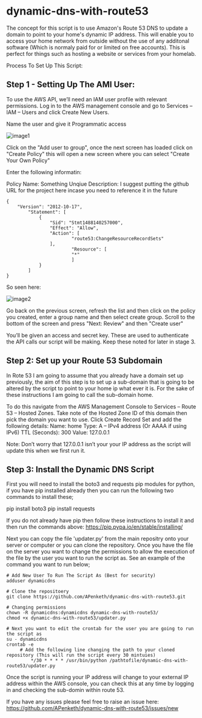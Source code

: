 # dynamic-dns-with-route53

The concept for this script is to use Amazon's Route 53 DNS to update a domain to point to your home's dynamic IP address. This will enable you to access your home network from outside without the use of any additonal software (Which is normaly paid for or limited on free accounts). This is perfect for things such as hosting a website or services from your homelab.

Process To Set Up This Script:

## Step 1 - Setting Up The AMI User:

To use the AWS API, we’ll need an IAM user profile with relevant permissions.
Log in to the AWS management console and go to Services – IAM – Users and click Create New Users. 

Name the user and give it Programmatic access

![image1](https://cloud.githubusercontent.com/assets/18573773/23434006/a72631d2-fdfc-11e6-8a4c-dc629b103242.PNG)

Click on the "Add user to group", once the next screen has loaded click on "Create Policy" this will open a new screen where you can select "Create Your Own Policy"

Enter the following informatin:

Policy Name: Something Unqiue
Description: I suggest putting the github URL for the project here incase you need to reference it in the future

```
{
	"Version": "2012-10-17",
		"Statement": [
			{
				"Sid": "Stmt1488140257000",
				"Effect": "Allow",
				"Action": [
						"route53:ChangeResourceRecordSets"		
				],
						"Resource": [
						"*"
						]	
			}
		]
}
```

So seen here:

![image2](https://cloud.githubusercontent.com/assets/18573773/23434748/1ff20d06-fdfe-11e6-9f6a-dc513908598a.PNG)

Go back on the previous screen, refresh the list and then click on the policy you created, enter a group name and then select create group. Scroll to the bottom of the screen and press "Next: Review" and then "Create user"

You’ll be given an access and secret key. These are used to authenticate the API calls our script will be making. Keep these noted for later in stage 3.

## Step 2: Set up your Route 53 Subdomain

In Rote 53 I am going to assume that you already have a domain set up previously, the aim of this step is to set up a sub-domain that is going to be altered by the script to point to your home ip what ever it is. For the sake of these instructions I am going to call the sub-domain home.

To do this navigate from the AWS Management Console to Services – Route 53 – Hosted Zones. Take note of the Hosted Zone ID of this domain then pick the domain you want to use. 
Click Create Record Set and add the following details:
Name: home
Type: A – IPv4 address (Or AAAA if using IPv6)
TTL (Seconds): 300
Value: 127.0.0.1

Note: Don’t worry that 127.0.0.1 isn’t your your IP address as the script will update this when we first run it.
 
## Step 3: Install the Dynamic DNS Script

First you will need to install the boto3 and requests pip modules for python, if you have pip installed already then you can run the following two commands to install these;

pip install boto3
pip install requests

If you do not already have pip then follow these instructions to install it and then run the commands above: https://pip.pypa.io/en/stable/installing/

Next you can copy the file 'updater.py' from the main repositry onto your server or computer or you can clone the repository. Once you have the file on the server you want to change the permissions to allow the execution of the file by the user you want to run the script as. See an example of the command you want to run below;

```
# Add New User To Run The Script As (Best for security)
adduser dynamicdns

# Clone the repositoery
git clone https://github.com/APenketh/dynamic-dns-with-route53.git

# Changing permissions
chown -R dynamicdns:dynamicdns dynamic-dns-with-route53/
chmod +x dynamic-dns-with-route53/updater.py

# Next you want to edit the crontab for the user you are going to run the script as
su - dynamicdns
crontab -e
     # Add the following line changing the path to your cloned repository (This will run the script every 30 mintuies)
		 */30 * * * * /usr/bin/python /pathtofile/dynamic-dns-with-route53/updater.py
```

Once the script is running your IP address will change to your external IP address within the AWS console, you can check this at any time by logging in and checking the sub-domin within route 53.

If you have any issues please feel free to raise an issue here: https://github.com/APenketh/dynamic-dns-with-route53/issues/new
